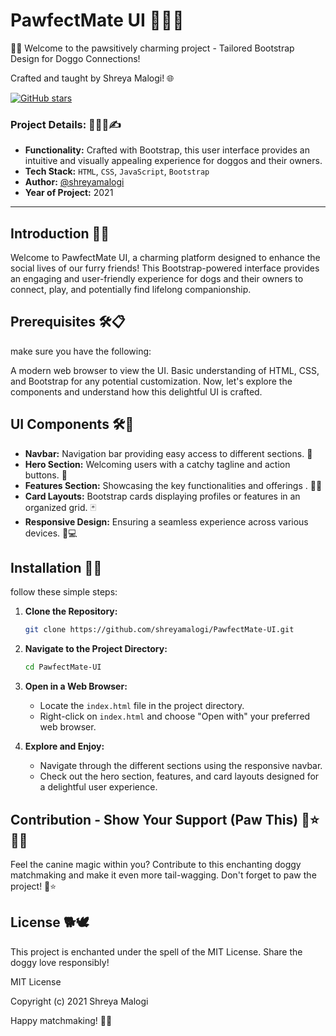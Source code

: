 # PawfectMate UI  🐾🐶💖

🐾🌈 Welcome to the pawsitively charming project - Tailored Bootstrap Design for Doggo Connections!


Crafted and taught by Shreya Malogi! 🌐

[![GitHub stars](https://img.shields.io/github/stars/shreyamalogi/PawfectMate-UI.svg?style=social)](https://github.com/shreyamalogi/PawfectMate-UI/stargazers)

### Project Details: 🐾🌐📅✍️

- **Functionality:** Crafted with Bootstrap, this user interface provides an intuitive and visually appealing experience for doggos and their owners.
- **Tech Stack:** `HTML`, `CSS`, `JavaScript`, `Bootstrap`
- **Author:** [@shreyamalogi](https://github.com/shreyamalogi/)
- **Year of Project:** 2021
  
---

## Introduction 🐾🌟
Welcome to PawfectMate UI, a charming platform designed to enhance the social lives of our furry friends! This Bootstrap-powered interface provides an engaging and user-friendly experience for dogs and their owners to connect, play, and potentially find lifelong companionship.

## Prerequisites 🛠️📋
 make sure you have the following:

A modern web browser to view the UI.
Basic understanding of HTML, CSS, and Bootstrap for any potential customization.
Now, let's explore the components and understand how this delightful UI is crafted.

## UI Components 🛠️🐾

- **Navbar:** Navigation bar providing easy access to different sections. 🚀
- **Hero Section:** Welcoming users with a catchy tagline and action buttons. 🌟
- **Features Section:** Showcasing the key functionalities and offerings . 🐾💡
- **Card Layouts:** Bootstrap cards displaying profiles or features in an organized grid. 🃏
- **Responsive Design:** Ensuring a seamless experience across various devices. 📱💻

## Installation 🚀🐾

follow these simple steps:

1. **Clone the Repository:**
   ```bash
   git clone https://github.com/shreyamalogi/PawfectMate-UI.git
   ```

2. **Navigate to the Project Directory:**
   ```bash
   cd PawfectMate-UI
   ```

3. **Open in a Web Browser:**
   - Locate the `index.html` file in the project directory.
   - Right-click on `index.html` and choose "Open with" your preferred web browser.

4. **Explore and Enjoy:**
   - Navigate through the different sections using the responsive navbar.
   - Check out the hero section, features, and card layouts designed for a delightful user experience.


  
## Contribution - Show Your Support (Paw This) 🐾⭐📜✨

Feel the canine magic within you? Contribute to this enchanting doggy matchmaking and make it even more tail-wagging. Don't forget to paw the project! 🐾⭐

## License 🐕🕊️

This project is enchanted under the spell of the MIT License. Share the doggy love responsibly!

MIT License

Copyright (c) 2021 Shreya Malogi

Happy matchmaking! 🐶💖
